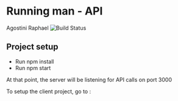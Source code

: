 # Running man - API
Agostini Raphael
![Build Status](https://github.com/raphagoo/runningManAPI/workflows/Node%20CI/badge.svg)
## Project setup

- Run npm install
- Run npm start

At that point, the server will be listening for API calls on port 3000

To setup the client project, go to : 